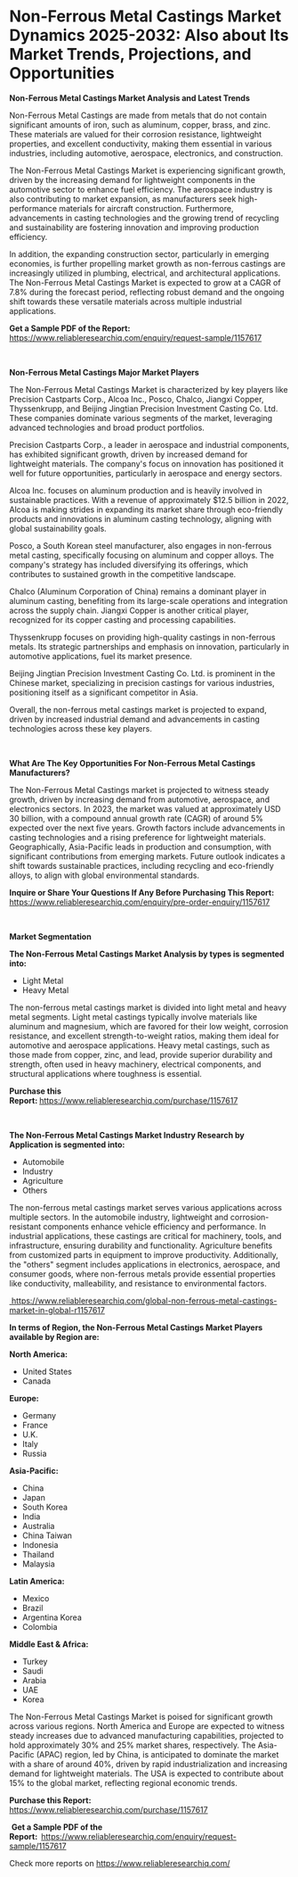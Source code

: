 <p><h1>Non-Ferrous Metal Castings Market Dynamics 2025-2032: Also about Its Market Trends, Projections, and Opportunities</h1></p><p><strong>Non-Ferrous Metal Castings Market Analysis and Latest Trends</strong></p>
<p><p>Non-Ferrous Metal Castings are made from metals that do not contain significant amounts of iron, such as aluminum, copper, brass, and zinc. These materials are valued for their corrosion resistance, lightweight properties, and excellent conductivity, making them essential in various industries, including automotive, aerospace, electronics, and construction.</p><p>The Non-Ferrous Metal Castings Market is experiencing significant growth, driven by the increasing demand for lightweight components in the automotive sector to enhance fuel efficiency. The aerospace industry is also contributing to market expansion, as manufacturers seek high-performance materials for aircraft construction. Furthermore, advancements in casting technologies and the growing trend of recycling and sustainability are fostering innovation and improving production efficiency.</p><p>In addition, the expanding construction sector, particularly in emerging economies, is further propelling market growth as non-ferrous castings are increasingly utilized in plumbing, electrical, and architectural applications. The Non-Ferrous Metal Castings Market is expected to grow at a CAGR of 7.8% during the forecast period, reflecting robust demand and the ongoing shift towards these versatile materials across multiple industrial applications.</p></p>
<p><strong>Get a Sample PDF of the Report:&nbsp;</strong> <a href="https://www.reliableresearchiq.com/enquiry/request-sample/1157617?utm_campaign=2257&utm_medium=2&utm_source=Github&utm_content=ia&utm_term=01022025&utm_id=non-ferrous-metal-castings">https://www.reliableresearchiq.com/enquiry/request-sample/1157617</a></p>
<p>&nbsp;</p>
<p><strong>Non-Ferrous Metal Castings Major Market Players</strong></p>
<p><p>The Non-Ferrous Metal Castings Market is characterized by key players like Precision Castparts Corp., Alcoa Inc., Posco, Chalco, Jiangxi Copper, Thyssenkrupp, and Beijing Jingtian Precision Investment Casting Co. Ltd. These companies dominate various segments of the market, leveraging advanced technologies and broad product portfolios.</p><p>Precision Castparts Corp., a leader in aerospace and industrial components, has exhibited significant growth, driven by increased demand for lightweight materials. The company's focus on innovation has positioned it well for future opportunities, particularly in aerospace and energy sectors. </p><p>Alcoa Inc. focuses on aluminum production and is heavily involved in sustainable practices. With a revenue of approximately $12.5 billion in 2022, Alcoa is making strides in expanding its market share through eco-friendly products and innovations in aluminum casting technology, aligning with global sustainability goals.</p><p>Posco, a South Korean steel manufacturer, also engages in non-ferrous metal casting, specifically focusing on aluminum and copper alloys. The company's strategy has included diversifying its offerings, which contributes to sustained growth in the competitive landscape. </p><p>Chalco (Aluminum Corporation of China) remains a dominant player in aluminum casting, benefiting from its large-scale operations and integration across the supply chain. Jiangxi Copper is another critical player, recognized for its copper casting and processing capabilities.</p><p>Thyssenkrupp focuses on providing high-quality castings in non-ferrous metals. Its strategic partnerships and emphasis on innovation, particularly in automotive applications, fuel its market presence.</p><p>Beijing Jingtian Precision Investment Casting Co. Ltd. is prominent in the Chinese market, specializing in precision castings for various industries, positioning itself as a significant competitor in Asia.</p><p>Overall, the non-ferrous metal castings market is projected to expand, driven by increased industrial demand and advancements in casting technologies across these key players.</p></p>
<p>&nbsp;</p>
<p><strong>What Are The Key Opportunities For Non-Ferrous Metal Castings Manufacturers?</strong></p>
<p><p>The Non-Ferrous Metal Castings market is projected to witness steady growth, driven by increasing demand from automotive, aerospace, and electronics sectors. In 2023, the market was valued at approximately USD 30 billion, with a compound annual growth rate (CAGR) of around 5% expected over the next five years. Growth factors include advancements in casting technologies and a rising preference for lightweight materials. Geographically, Asia-Pacific leads in production and consumption, with significant contributions from emerging markets. Future outlook indicates a shift towards sustainable practices, including recycling and eco-friendly alloys, to align with global environmental standards.</p></p>
<p><strong>Inquire or Share Your Questions If Any Before Purchasing This Report:</strong> <a href="https://www.reliableresearchiq.com/enquiry/pre-order-enquiry/1157617?utm_campaign=2257&utm_medium=2&utm_source=Github&utm_content=ia&utm_term=01022025&utm_id=non-ferrous-metal-castings">https://www.reliableresearchiq.com/enquiry/pre-order-enquiry/1157617</a></p>
<p>&nbsp;</p>
<p><strong>Market Segmentation</strong></p>
<p><strong>The Non-Ferrous Metal Castings Market Analysis by types is segmented into:</strong></p>
<p><ul><li>Light Metal</li><li>Heavy Metal</li></ul></p>
<p><p>The non-ferrous metal castings market is divided into light metal and heavy metal segments. Light metal castings typically involve materials like aluminum and magnesium, which are favored for their low weight, corrosion resistance, and excellent strength-to-weight ratios, making them ideal for automotive and aerospace applications. Heavy metal castings, such as those made from copper, zinc, and lead, provide superior durability and strength, often used in heavy machinery, electrical components, and structural applications where toughness is essential.</p></p>
<p><strong>Purchase this Report:&nbsp;</strong><a href="https://www.reliableresearchiq.com/purchase/1157617?utm_campaign=2257&utm_medium=2&utm_source=Github&utm_content=ia&utm_term=01022025&utm_id=non-ferrous-metal-castings">https://www.reliableresearchiq.com/purchase/1157617</a></p>
<p>&nbsp;</p>
<p><strong>The Non-Ferrous Metal Castings Market Industry Research by Application is segmented into:</strong></p>
<p><ul><li>Automobile</li><li>Industry</li><li>Agriculture</li><li>Others</li></ul></p>
<p><p>The non-ferrous metal castings market serves various applications across multiple sectors. In the automobile industry, lightweight and corrosion-resistant components enhance vehicle efficiency and performance. In industrial applications, these castings are critical for machinery, tools, and infrastructure, ensuring durability and functionality. Agriculture benefits from customized parts in equipment to improve productivity. Additionally, the "others" segment includes applications in electronics, aerospace, and consumer goods, where non-ferrous metals provide essential properties like conductivity, malleability, and resistance to environmental factors.</p></p>
<p><a href="https://www.reliableresearchiq.com/global-non-ferrous-metal-castings-market-in-global-r1157617?utm_campaign=2257&utm_medium=2&utm_source=Github&utm_content=ia&utm_term=01022025&utm_id=non-ferrous-metal-castings">&nbsp;https://www.reliableresearchiq.com/global-non-ferrous-metal-castings-market-in-global-r1157617</a></p>
<p><strong>In terms of Region, the Non-Ferrous Metal Castings Market Players available by Region are:</strong></p>
<p>
    <p> <strong> North America: </strong>
        <ul>
            <li>United States</li>
            <li>Canada</li>
        </ul>
        </p> 
    <p> <strong> Europe: </strong>
        <ul>
            <li>Germany</li>
            <li>France</li>
            <li>U.K.</li>
            <li>Italy</li>
            <li>Russia</li>
        </ul>
        </p> 
    <p> <strong> Asia-Pacific: </strong>
        <ul>
            <li>China</li>
            <li>Japan</li>
            <li>South Korea</li>
            <li>India</li>
            <li>Australia</li>
            <li>China Taiwan</li>
            <li>Indonesia</li>
            <li>Thailand</li>
            <li>Malaysia</li>
        </ul>
        </p> 
    <p> <strong> Latin America: </strong>
        <ul>
            <li>Mexico</li>
            <li>Brazil</li>
            <li>Argentina Korea</li>
            <li>Colombia</li>
        </ul>
        </p> 
    <p> <strong> Middle East & Africa: </strong>
        <ul>
            <li>Turkey</li>
            <li>Saudi</li>
            <li>Arabia</li>
            <li>UAE</li>
            <li>Korea</li>
        </ul>
    </p>
    </p>
<p><p>The Non-Ferrous Metal Castings Market is poised for significant growth across various regions. North America and Europe are expected to witness steady increases due to advanced manufacturing capabilities, projected to hold approximately 30% and 25% market shares, respectively. The Asia-Pacific (APAC) region, led by China, is anticipated to dominate the market with a share of around 40%, driven by rapid industrialization and increasing demand for lightweight materials. The USA is expected to contribute about 15% to the global market, reflecting regional economic trends.</p></p>
<p><strong>Purchase this Report: </strong><a href="https://www.reliableresearchiq.com/purchase/1157617?utm_campaign=2257&utm_medium=2&utm_source=Github&utm_content=ia&utm_term=01022025&utm_id=non-ferrous-metal-castings">https://www.reliableresearchiq.com/purchase/1157617</a></p>
<p>&nbsp;<strong>Get a Sample PDF of the Report:&nbsp;&nbsp;</strong><a href="https://www.reliableresearchiq.com/enquiry/request-sample/1157617?utm_campaign=2257&utm_medium=2&utm_source=Github&utm_content=ia&utm_term=01022025&utm_id=non-ferrous-metal-castings">https://www.reliableresearchiq.com/enquiry/request-sample/1157617</a></p>
<p><strong></strong></p>
<p>Check more reports on <a href="https://www.reliableresearchiq.com/?utm_campaign=2257&utm_medium=2&utm_source=Github&utm_content=ia&utm_term=01022025&utm_id=non-ferrous-metal-castings">https://www.reliableresearchiq.com/</a></p>